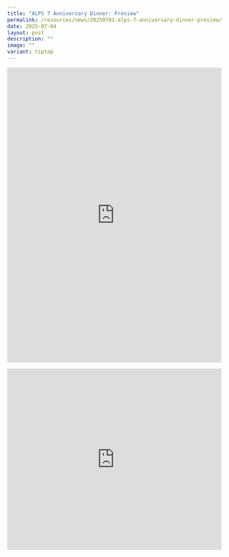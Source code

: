 ```yaml
---
title: "ALPS 7 Anniversary Dinner: Preview"
permalink: /resources/news/20250701-alps-7-anniversary-dinner-preview/
date: 2025-07-04
layout: post
description: ""
image: ""
variant: tiptap
---
```

<div class="iframe-wrapper">
<iframe style="border:none;overflow:hidden" height="688" width="500" allowfullscreen="true" frameborder="0" src="https://www.facebook.com/plugins/post.php?href=https%3A%2F%2Fwww.facebook.com%2Falpshealthcaresupplychain%2Fposts%2Fpfbid031sB45ja4Jy7thg2EE9Bm1pktRQRnhKbNi4cgMUixRmxiZtdZ1zH4M9isWVdrxEsol&amp;show_text=true&amp;width=500"></iframe>
</div>
<p></p>
<p></p>
<div class="iframe-wrapper">
<iframe style="border:none;overflow:hidden" height="423" width="500" allowfullscreen="true" frameborder="0" src="https://www.facebook.com/plugins/post.php?href=https%3A%2F%2Fwww.facebook.com%2Falpshealthcaresupplychain%2Fposts%2Fpfbid025wiwGhaxkTWdbT5QynJpNqAkkUSBaa9gk1JXzgpvioX2SWKuH2RofrsxYUk3RGzKl&amp;show_text=true&amp;width=500"></iframe>
</div>
<p></p>